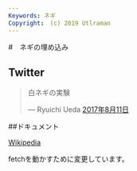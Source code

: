 ```yaml
---
Keywords: ネギ
Copyright:　(c) 2019 Utlraman
---
```


#　ネギの埋め込み

## Twitter

<blockquote class="twitter-tweet" data-lang="ja"><p lang="ja" dir="ltr">白ネギの実験
<a herf="https://pbs.twimg.com/media/DG6QRYwUMAAwRgd?format=jpg&name=small"></a></p>&mdash; Ryuichi Ueda  
<a href="https://twitter.com/ryuichiueda/status/89581278354563072">2017年8月11日</a></blockquote>
<script async src="//platform.twitter.com/widgets.js" charset="utf-8"></script>

##ドキュメント

[Wikipedia](https://ja.wikipedia.org/wiki/%E3%83%8D%E3%82%AE)

fetchを動かすために変更しています。
